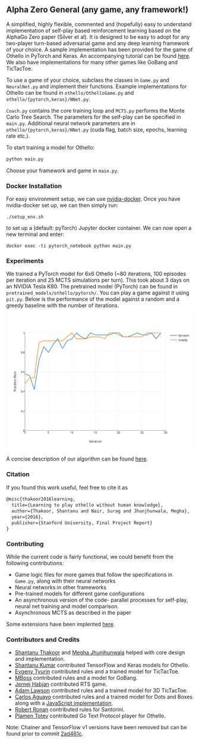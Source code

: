 ## Alpha Zero General (any game, any framework!)

A simplified, highly flexible, commented and (hopefully) easy to understand implementation of self-play based reinforcement learning based on the AlphaGo Zero paper (Silver et al). It is designed to be easy to adopt for any two-player turn-based adversarial game and any deep learning framework of your choice. A sample implementation has been provided for the game of Othello in PyTorch and Keras. An accompanying tutorial can be found [here](https://suragnair.github.io/posts/alphazero.html). We also have implementations for many other games like GoBang and TicTacToe.

To use a game of your choice, subclass the classes in ```Game.py``` and ```NeuralNet.py``` and implement their functions. Example implementations for Othello can be found in ```othello/OthelloGame.py``` and ```othello/{pytorch,keras}/NNet.py```.

```Coach.py``` contains the core training loop and ```MCTS.py``` performs the Monte Carlo Tree Search. The parameters for the self-play can be specified in ```main.py```. Additional neural network parameters are in ```othello/{pytorch,keras}/NNet.py``` (cuda flag, batch size, epochs, learning rate etc.).

To start training a model for Othello:

```bash
python main.py
```

Choose your framework and game in ```main.py```.

### Docker Installation

For easy environment setup, we can use [nvidia-docker](https://github.com/NVIDIA/nvidia-docker). Once you have nvidia-docker set up, we can then simply run:

```
./setup_env.sh
```

to set up a (default: pyTorch) Jupyter docker container. We can now open a new terminal and enter:

```
docker exec -ti pytorch_notebook python main.py
```

### Experiments

We trained a PyTorch model for 6x6 Othello (~80 iterations, 100 episodes per iteration and 25 MCTS simulations per turn). This took about 3 days on an NVIDIA Tesla K80. The pretrained model (PyTorch) can be found in ```pretrained_models/othello/pytorch/```. You can play a game against it using ```pit.py```. Below is the performance of the model against a random and a greedy baseline with the number of iterations.
![alt tag](https://github.com/suragnair/alpha-zero-general/raw/master/pretrained_models/6x6.png)

A concise description of our algorithm can be found [here](https://github.com/suragnair/alpha-zero-general/raw/master/pretrained_models/writeup.pdf).

### Citation

If you found this work useful, feel free to cite it as

```
@misc{thakoor2016learning,
  title={Learning to play othello without human knowledge},
  author={Thakoor, Shantanu and Nair, Surag and Jhunjhunwala, Megha},
  year={2016},
  publisher={Stanford University, Final Project Report}
}
```

### Contributing

While the current code is fairly functional, we could benefit from the following contributions:

* Game logic files for more games that follow the specifications in ```Game.py```, along with their neural networks
* Neural networks in other frameworks
* Pre-trained models for different game configurations
* An asynchronous version of the code- parallel processes for self-play, neural net training and model comparison.
* Asynchronous MCTS as described in the paper

Some extensions have been implented [here](https://github.com/kevaday/alphazero-general).

### Contributors and Credits

* [Shantanu Thakoor](https://github.com/ShantanuThakoor) and [Megha Jhunjhunwala](https://github.com/jjw-megha) helped with core design and implementation.
* [Shantanu Kumar](https://github.com/SourKream) contributed TensorFlow and Keras models for Othello.
* [Evgeny Tyurin](https://github.com/evg-tyurin) contributed rules and a trained model for TicTacToe.
* [MBoss](https://github.com/1424667164) contributed rules and a model for GoBang.
* [Jernej Habjan](https://github.com/JernejHabjan) contributed RTS game.
* [Adam Lawson](https://github.com/goshawk22) contributed rules and a trained model for 3D TicTacToe.
* [Carlos Aguayo](https://github.com/carlos-aguayo) contributed rules and a trained model for Dots and Boxes along with a [JavaScript implementation](https://github.com/carlos-aguayo/carlos-aguayo.github.io/tree/master/alphazero).
* [Robert Ronan](https://github.com/rlronan) contributed rules for Santorini.
* [Plamen Totev](https://github.com/plamentotev) contributed Go Text Protocol player for Othello.

Note: Chainer and TensorFlow v1 versions have been removed but can be found prior to commit [2ad461c](https://github.com/suragnair/alpha-zero-general/tree/2ad461c393ecf446e76f6694b613e394b8eb652f).
